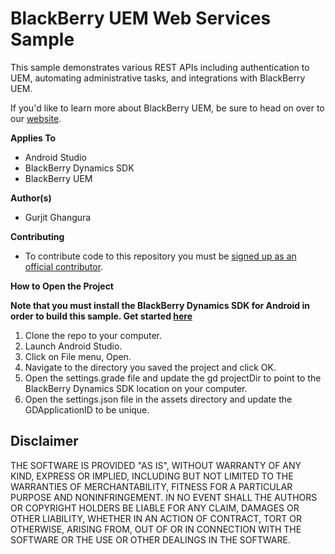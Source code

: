 # BlackBerry UEM Web Services Sample

This sample demonstrates various REST APIs including authentication to UEM, automating administrative tasks, and integrations with BlackBerry UEM.  


If you'd like to learn more about BlackBerry UEM, be sure to head on over to our [website](http://help.blackberry.com/en/blackberry-web-services-for-blackberry-uem/current/).

**Applies To**

* Android Studio
* BlackBerry Dynamics SDK
* BlackBerry UEM

**Author(s)** 

* Gurjit Ghangura

**Contributing**

* To contribute code to this repository you must be [signed up as an official contributor](http://blackberry.github.com/howToContribute.html).

**How to Open the Project**

**Note that you must install the BlackBerry Dynamics SDK for Android in order to build this sample. Get started [here](https://community.blackberry.com/community/gdn/get-started?product=dynamics)**
 
1. Clone the repo to your computer.
2. Launch Android Studio.
3. Click on File menu, Open.
4. Navigate to the directory you saved the project and click OK.
5. Open the settings.grade file and update the gd projectDir to point to the BlackBerry Dynamics SDK location on your computer.
6. Open the settings.json file in the assets directory and update the GDApplicationID to be unique.


## Disclaimer

THE SOFTWARE IS PROVIDED "AS IS", WITHOUT WARRANTY OF ANY KIND, EXPRESS OR IMPLIED, INCLUDING BUT NOT LIMITED TO THE WARRANTIES OF MERCHANTABILITY, FITNESS FOR A PARTICULAR PURPOSE AND NONINFRINGEMENT. IN NO EVENT SHALL THE AUTHORS OR COPYRIGHT HOLDERS BE LIABLE FOR ANY CLAIM, DAMAGES OR OTHER LIABILITY, WHETHER IN AN ACTION OF CONTRACT, TORT OR OTHERWISE, ARISING FROM, OUT OF OR IN CONNECTION WITH THE SOFTWARE OR THE USE OR OTHER DEALINGS IN THE SOFTWARE.